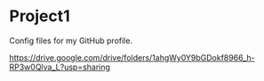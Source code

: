 # Project1
Config files for my GitHub profile.

https://drive.google.com/drive/folders/1ahgWy0Y9bGDokf8966_h-RP3w0Qlva_L?usp=sharing
